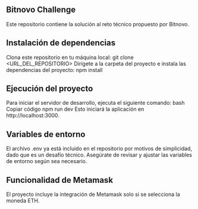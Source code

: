 ## Bitnovo Challenge
Este repositorio contiene la solución al reto técnico propuesto por Bitnovo.

## Instalación de dependencias
Clona este repositorio en tu máquina local:
git clone <URL_DEL_REPOSITORIO>
Dirígete a la carpeta del proyecto e instala las dependencias del proyecto:
npm install

## Ejecución del proyecto
Para iniciar el servidor de desarrollo, ejecuta el siguiente comando:
bash
Copiar código
npm run dev
Esto iniciará la aplicación en http://localhost:3000.

## Variables de entorno
El archivo .env ya está incluido en el repositorio por motivos de simplicidad, dado que es un desafío técnico. Asegúrate de revisar y ajustar las variables de entorno según sea necesario.

## Funcionalidad de Metamask
El proyecto incluye la integración de Metamask solo si se selecciona la moneda ETH.


